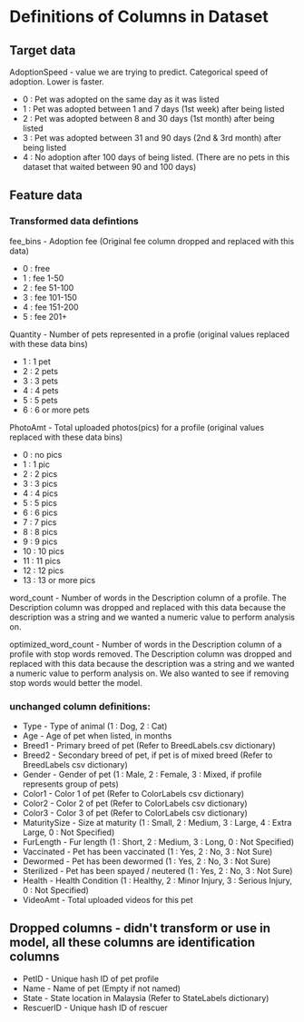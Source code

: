 # Definitions of Columns in Dataset

## Target data
AdoptionSpeed - value we are trying to predict.
Categorical speed of adoption. Lower is faster.
- 0 : Pet was adopted on the same day as it was listed
- 1 : Pet was adopted between 1 and 7 days (1st week) after being listed
- 2 : Pet was adopted between 8 and 30 days (1st month) after being listed
- 3 : Pet was adopted between 31 and 90 days (2nd & 3rd month) after being listed
- 4 : No adoption after 100 days of being listed. (There are no pets in this dataset that waited between 90 and 100 days)

## Feature data
### Transformed data defintions
fee_bins - Adoption fee (Original fee column dropped and replaced with this data)
- 0 : free
- 1 : fee 1-50
- 2 : fee 51-100
- 3 : fee 101-150
- 4 : fee 151-200
- 5 : fee 201+

Quantity - Number of pets represented in a profie (original values replaced with these data bins)
- 1 : 1 pet
- 2 : 2 pets
- 3 : 3 pets
- 4 : 4 pets
- 5 : 5 pets
- 6 : 6 or more pets

PhotoAmt - Total uploaded photos(pics) for a profile (original values replaced with these data bins)
- 0 : no pics
- 1 : 1 pic
- 2 : 2 pics
- 3 : 3 pics
- 4 : 4 pics
- 5 : 5 pics
- 6 : 6 pics
- 7 : 7 pics
- 8 : 8 pics
- 9 : 9 pics
- 10 : 10 pics
- 11 : 11 pics
- 12 : 12 pics
- 13 : 13 or more pics

word_count - Number of words in the Description column of a profile. The Description column was dropped and replaced with this data because the description was a string and we wanted a numeric value to perform analysis on.

optimized_word_count - Number of words in the Description column of a profile with stop words removed. The Description column was dropped and replaced with this data because the description was a string and we wanted a numeric value to perform analysis on.  We also wanted to see if removing stop words would better the model.

### unchanged column definitions:
- Type - Type of animal (1 : Dog, 2 : Cat)
- Age - Age of pet when listed, in months
- Breed1 - Primary breed of pet (Refer to BreedLabels.csv dictionary)
- Breed2 - Secondary breed of pet, if pet is of mixed breed (Refer to BreedLabels csv dictionary)
- Gender - Gender of pet (1 : Male, 2 : Female, 3 : Mixed, if profile represents group of pets)
- Color1 - Color 1 of pet (Refer to ColorLabels csv dictionary)
- Color2 - Color 2 of pet (Refer to ColorLabels csv  dictionary)
- Color3 - Color 3 of pet (Refer to ColorLabels csv dictionary)
- MaturitySize - Size at maturity (1 : Small, 2 : Medium, 3 : Large, 4 : Extra Large, 0 : Not Specified)
- FurLength - Fur length (1 : Short, 2 : Medium, 3 : Long, 0 : Not Specified)
- Vaccinated - Pet has been vaccinated (1 : Yes, 2 : No, 3 : Not Sure)
- Dewormed - Pet has been dewormed (1 : Yes, 2 : No, 3 : Not Sure)
- Sterilized - Pet has been spayed / neutered (1 : Yes, 2 : No, 3 : Not Sure)
- Health - Health Condition (1 : Healthy, 2 : Minor Injury, 3 : Serious Injury, 0 : Not Specified)
- VideoAmt - Total uploaded videos for this pet

## Dropped columns - didn't transform or use in model, all these columns are identification columns
- PetID - Unique hash ID of pet profile
- Name - Name of pet (Empty if not named)
- State - State location in Malaysia (Refer to StateLabels dictionary)
- RescuerID - Unique hash ID of rescuer
